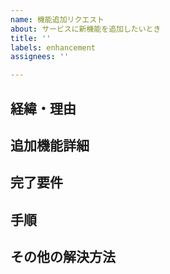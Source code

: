 ```yaml
---
name: 機能追加リクエスト
about: サービスに新機能を追加したいとき
title: ''
labels: enhancement
assignees: ''

---
```


## 経緯・理由


## 追加機能詳細


## 完了要件


## 手順


## その他の解決方法

